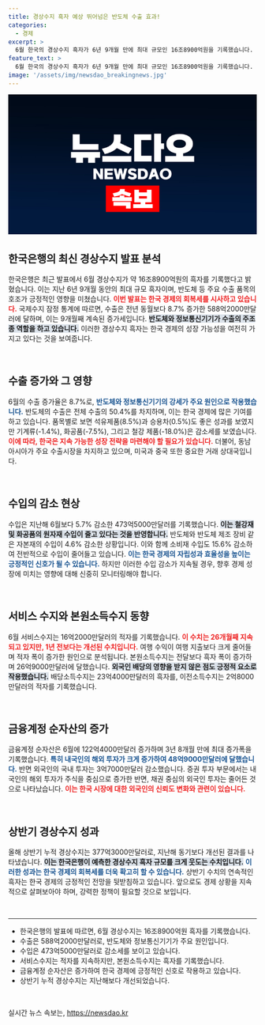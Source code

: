 ```yaml
---
title: 경상수지 흑자 예상 뛰어넘은 반도체 수출 효과!
categories:
  - 경제
excerpt: >
  6월 한국의 경상수지 흑자가 6년 9개월 만에 최대 규모인 16조8900억원을 기록했습니다. 반도체 및 IT 제품 수출 호조가 주요 원인으로, 이는 경제 회복의 좋은 신호로 평가받고 있습니다.
feature_text: >
  6월 한국의 경상수지 흑자가 6년 9개월 만에 최대 규모인 16조8900억원을 기록했습니다. 반도체 및 IT 제품 수출 호조가 주요 원인으로, 이는 경제 회복의 좋은 신호로 평가받고 있습니다.
image: '/assets/img/newsdao_breakingnews.jpg'
---
```


<p><img src="/assets/img/newsdao_breakingnews.jpg" alt="bookingtag 속보" /></p>

<h2 data-ke-size="size26">한국은행의 최신 경상수지 발표 분석</h2>

<p data-ke-size="size16">한국은행은 최근 발표에서 6월 경상수지가 약 16조8900억원의 흑자를 기록했다고 밝혔습니다. 이는 지난 6년 9개월 동안의 최대 규모 흑자이며, 반도체 등 주요 수출 품목의 호조가 긍정적인 영향을 미쳤습니다. <b><span style="color: #ee2323;">이번 발표는 한국 경제의 회복세를 시사하고 있습니다.</span></b> 국제수지 잠정 통계에 따르면, 수출은 전년 동월보다 8.7% 증가한 588억2000만달러에 달하며, 이는 9개월째 계속된 증가세입니다. <b><span style="background-color: #21538527;">반도체와 정보통신기기가 수출의 주조종 역할을 하고 있습니다.</span></b> 이러한 경상수지 흑자는 한국 경제의 성장 가능성을 여전히 가지고 있다는 것을 보여줍니다.</p>

<p data-ke-size="size16">&nbsp;</p>

<h2 data-ke-size="size26">수출 증가와 그 영향</h2>

<p data-ke-size="size16">6월의 수출 증가율은 8.7%로, <b><span style="color: #1a5490;">반도체와 정보통신기기의 강세가 주요 원인으로 작용했습니다.</span></b> 반도체의 수출은 전체 수출의 50.4%를 차지하며, 이는 한국 경제에 많은 기여를 하고 있습니다. 품목별로 보면 석유제품(8.5%)과 승용차(0.5%)도 좋은 성과를 보였지만 기계류(-1.4%), 화공품(-7.5%), 그리고 철강 제품(-18.0%)은 감소세를 보였습니다. <b><span style="color: #ee2323;">이에 따라, 한국은 지속 가능한 성장 전략을 마련해야 할 필요가 있습니다.</span></b> 더불어, 동남아시아가 주요 수출시장을 차지하고 있으며, 미국과 중국 또한 중요한 거래 상대국입니다.</p>

<p data-ke-size="size16">&nbsp;</p>

<h2 data-ke-size="size26">수입의 감소 현상</h2>

<p data-ke-size="size16">수입은 지난해 6월보다 5.7% 감소한 473억5000만달러를 기록했습니다. <b><span style="background-color: #21538527;">이는 철강재 및 화공품의 원자재 수입이 줄고 있다는 것을 반영합니다.</span></b> 반도체와 반도체 제조 장비 같은 자본재의 수입이 4.6% 감소한 상황입니다. 이와 함께 소비재 수입도 15.6% 감소하여 전반적으로 수입이 줄어들고 있습니다. <b><span style="color: #1a5490;">이는 한국 경제의 자립성과 효율성을 높이는 긍정적인 신호가 될 수 있습니다.</span></b> 하지만 이러한 수입 감소가 지속될 경우, 향후 경제 성장에 미치는 영향에 대해 신중히 모니터링해야 합니다.</p>

<p data-ke-size="size16">&nbsp;</p>

<h2 data-ke-size="size26">서비스 수지와 본원소득수지 동향</h2>

<p data-ke-size="size16">6월 서비스수지는 16억2000만달러의 적자를 기록했습니다. <b><span style="color: #ee2323;">이 수치는 26개월째 지속되고 있지만, 1년 전보다는 개선된 수치입니다.</span></b> 여행 수익이 여행 지출보다 크게 줄어들며 적자 폭이 증가한 원인으로 분석됩니다. 본원소득수지는 전달보다 흑자 폭이 증가하며 26억9000만달러에 달했습니다. <b><span style="background-color: #21538527;">외국인 배당의 영향을 받지 않은 점도 긍정적 요소로 작용했습니다.</span></b> 배당소득수지는 23억4000만달러의 흑자를, 이전소득수지는 2억8000만달러의 적자를 기록했습니다.</p>

<p data-ke-size="size16">&nbsp;</p>

<h2 data-ke-size="size26">금융계정 순자산의 증가</h2>

<p data-ke-size="size16">금융계정 순자산은 6월에 122억4000만달러 증가하며 3년 8개월 만에 최대 증가폭을 기록했습니다. <b><span style="color: #1a5490;">특히 내국인의 해외 투자가 크게 증가하여 48억9000만달러에 달했습니다.</span></b> 반면 외국인의 국내 투자는 3억7000만달러 감소했습니다. 증권 투자 부문에서는 내국인의 해외 투자가 주식을 중심으로 증가한 반면, 채권 중심의 외국인 투자는 줄어든 것으로 나타났습니다. <b><span style="color: #ee2323;">이는 한국 시장에 대한 외국인의 신뢰도 변화와 관련이 있습니다.</span></b></p>

<p data-ke-size="size16">&nbsp;</p>

<h2 data-ke-size="size26">상반기 경상수지 성과</h2>

<p data-ke-size="size16">올해 상반기 누적 경상수지는 377억3000만달러로, 지난해 동기보다 개선된 결과를 나타냈습니다. <b><span style="background-color: #21538527;">이는 한국은행이 예측한 경상수지 흑자 규모를 크게 웃도는 수치입니다.</span></b> <b><span style="color: #1a5490;">이러한 성과는 한국 경제의 회복세를 더욱 확고히 할 수 있습니다.</span></b> 상반기 수치의 연속적인 흑자는 한국 경제의 긍정적인 전망을 뒷받침하고 있습니다. 앞으로도 경제 상황을 지속적으로 살펴보아야 하며, 강력한 정책이 필요할 것으로 보입니다.</p>

<p data-ke-size="size16">&nbsp;</p>

<hr>

<ul>
    <li>한국은행의 발표에 따르면, 6월 경상수지는 16조8900억원 흑자를 기록했습니다.</li>
    <li>수출은 588억2000만달러로, 반도체와 정보통신기기가 주요 원인입니다.</li>
    <li>수입은 473억5000만달러로 감소세를 보이고 있습니다.</li>
    <li>서비스수지는 적자를 지속하지만, 본원소득수지는 흑자를 기록했습니다.</li>
    <li>금융계정 순자산은 증가하여 한국 경제에 긍정적인 신호로 작용하고 있습니다.</li>
    <li>상반기 누적 경상수지는 지난해보다 개선되었습니다.</li>
</ul> 

<p data-ke-size="size16">&nbsp;</p>
실시간 뉴스 속보는, <a href="https://newsdao.kr" rel="dofollow">https://newsdao.kr</a>


